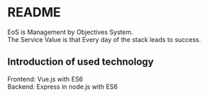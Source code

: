 # README
EoS is Management by Objectives System.  
The Service Value is that Every day of the stack leads to success.

## Introduction of used technology
Frontend: Vue.js with ES6  
Backend:  Express in node.js with ES6
